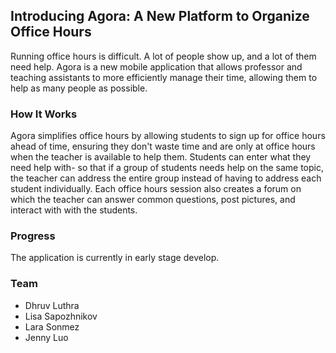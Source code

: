 ## Introducing **Agora**: A New Platform to Organize Office Hours

Running office hours is difficult. A lot of people show up, and a lot of them need help. Agora is a new mobile application that allows professor and teaching assistants to more efficiently manage their time, allowing them to help as many people as possible. 

### How It Works
Agora simplifies office hours by allowing students to sign up for office hours ahead of time, ensuring they don't waste time and are only at office hours when the teacher is available to help them. Students can enter what they need help with- so that if a group of students needs help on the same topic, the teacher can address the entire group instead of having to address each student individually. Each office hours session also creates a forum on which the teacher can answer common questions, post pictures, and interact with with the students.


### Progress

The application is currently in early stage develop.

### Team
- Dhruv Luthra
- Lisa Sapozhnikov
- Lara Sonmez
- Jenny Luo
